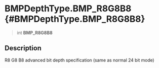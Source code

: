 BMPDepthType.BMP\_R8G8B8 {#BMPDepthType.BMP_R8G8B8}
========================

> int **BMP\_R8G8B8**

Description
-----------

R8 G8 B8 advanced bit depth specification (same as normal 24 bit mode)
